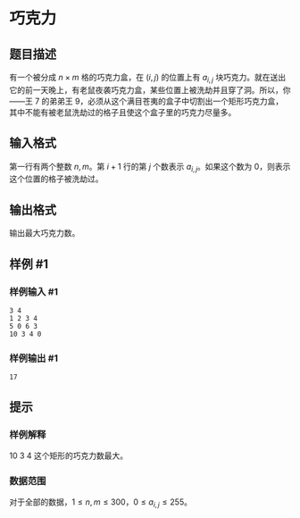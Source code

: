 # 巧克力

## 题目描述

有一个被分成 $n\times m$ 格的巧克力盒，在 $(i,j)$ 的位置上有 $a_{i,j}$ 块巧克力。就在送出它的前一天晚上，有老鼠夜袭巧克力盒，某些位置上被洗劫并且穿了洞。所以，你——王 7 的弟弟王 9，必须从这个满目苍夷的盒子中切割出一个矩形巧克力盒，其中不能有被老鼠洗劫过的格子且使这个盒子里的巧克力尽量多。

## 输入格式

第一行有两个整数 $n,m$。第 $i+1$ 行的第 $j$ 个数表示 $a_{i,j}$。如果这个数为 $0$，则表示这个位置的格子被洗劫过。

## 输出格式

输出最大巧克力数。

## 样例 #1

### 样例输入 #1
```
3 4
1 2 3 4
5 0 6 3
10 3 4 0
```

### 样例输出 #1

```
17
```

## 提示

### 样例解释

10 3 4 这个矩形的巧克力数最大。

### 数据范围

对于全部的数据，$1\le n,m\le 300$，$0\le a_{i,j} \le 255$。
